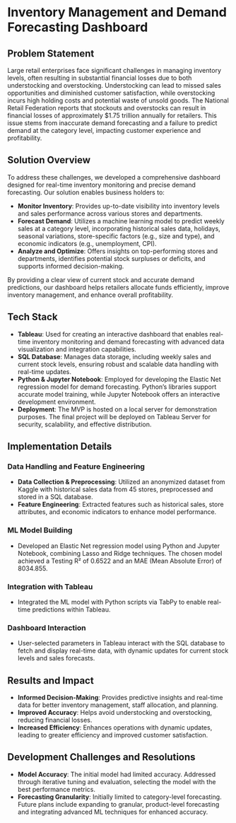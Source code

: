 # Inventory Management and Demand Forecasting Dashboard

## Problem Statement
Large retail enterprises face significant challenges in managing inventory levels, often resulting in substantial financial losses due to both understocking and overstocking. Understocking can lead to missed sales opportunities and diminished customer satisfaction, while overstocking incurs high holding costs and potential waste of unsold goods. The National Retail Federation reports that stockouts and overstocks can result in financial losses of approximately $1.75 trillion annually for retailers. This issue stems from inaccurate demand forecasting and a failure to predict demand at the category level, impacting customer experience and profitability.

## Solution Overview
To address these challenges, we developed a comprehensive dashboard designed for real-time inventory monitoring and precise demand forecasting. Our solution enables business holders to:

- **Monitor Inventory**: Provides up-to-date visibility into inventory levels and sales performance across various stores and departments.
- **Forecast Demand**: Utilizes a machine learning model to predict weekly sales at a category level, incorporating historical sales data, holidays, seasonal variations, store-specific factors (e.g., size and type), and economic indicators (e.g., unemployment, CPI).
- **Analyze and Optimize**: Offers insights on top-performing stores and departments, identifies potential stock surpluses or deficits, and supports informed decision-making.

By providing a clear view of current stock and accurate demand predictions, our dashboard helps retailers allocate funds efficiently, improve inventory management, and enhance overall profitability.

## Tech Stack
- **Tableau**: Used for creating an interactive dashboard that enables real-time inventory monitoring and demand forecasting with advanced data visualization and integration capabilities.
- **SQL Database**: Manages data storage, including weekly sales and current stock levels, ensuring robust and scalable data handling with real-time updates.
- **Python & Jupyter Notebook**: Employed for developing the Elastic Net regression model for demand forecasting. Python’s libraries support accurate model training, while Jupyter Notebook offers an interactive development environment.
- **Deployment**: The MVP is hosted on a local server for demonstration purposes. The final project will be deployed on Tableau Server for security, scalability, and effective distribution.

## Implementation Details
### Data Handling and Feature Engineering
- **Data Collection & Preprocessing**: Utilized an anonymized dataset from Kaggle with historical sales data from 45 stores, preprocessed and stored in a SQL database.
- **Feature Engineering**: Extracted features such as historical sales, store attributes, and economic indicators to enhance model performance.

### ML Model Building
- Developed an Elastic Net regression model using Python and Jupyter Notebook, combining Lasso and Ridge techniques. The chosen model achieved a Testing R² of 0.6522 and an MAE (Mean Absolute Error) of 8034.855.

### Integration with Tableau
- Integrated the ML model with Python scripts via TabPy to enable real-time predictions within Tableau.

### Dashboard Interaction
- User-selected parameters in Tableau interact with the SQL database to fetch and display real-time data, with dynamic updates for current stock levels and sales forecasts.

## Results and Impact
- **Informed Decision-Making**: Provides predictive insights and real-time data for better inventory management, staff allocation, and planning.
- **Improved Accuracy**: Helps avoid understocking and overstocking, reducing financial losses.
- **Increased Efficiency**: Enhances operations with dynamic updates, leading to greater efficiency and improved customer satisfaction.

## Development Challenges and Resolutions
- **Model Accuracy**: The initial model had limited accuracy. Addressed through iterative tuning and evaluation, selecting the model with the best performance metrics.
- **Forecasting Granularity**: Initially limited to category-level forecasting. Future plans include expanding to granular, product-level forecasting and integrating advanced ML techniques for enhanced accuracy.



